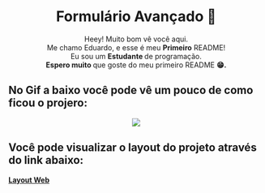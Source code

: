 <div align="center">
<h1 align="center">Formulário Avançado 📃</h1>
</div>


<p align="center">
  Heey! Muito bom vê você aqui. <br>Me chamo Eduardo, e esse é meu <strong>Primeiro</strong> README! <br> Eu sou um <strong>Estudante </strong> de programação.<br />
<strong>Espero muito </strong> que goste do meu primeiro </strong>README <strong>  😁.
</p>

 ## No Gif a baixo você pode vê um pouco de como ficou o projero: <br />


<div align="center">
<img src="![GIF form](https://user-images.githubusercontent.com/103220612/183495550-b1f61ea7-2243-48d2-8700-739c3df52838.gif)" />
</div>



##  Você pode visualizar o layout do projeto através do link abaixo:

 [Layout Web](<https://www.figma.com/file/GRLID1pCIJ9qf6nYpgSA8b/Stage-03---Formul%C3%A1rio-avan%C3%A7ado-(Copy)?node-id=0%3A1>)


